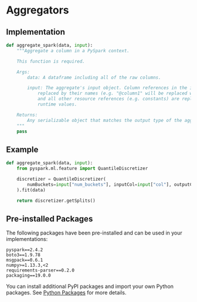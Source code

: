 # Aggregators

## Implementation

```python
def aggregate_spark(data, input):
    """Aggregate a column in a PySpark context.

    This function is required.

    Args:
        data: A dataframe including all of the raw columns.

        input: The aggregate's input object. Column references in the input are
            replaced by their names (e.g. "@column1" will be replaced with "column1"),
            and all other resource references (e.g. constants) are replaced by their
            runtime values.

    Returns:
        Any serializable object that matches the output type of the aggregator.
    """
    pass
```

## Example

```python
def aggregate_spark(data, input):
    from pyspark.ml.feature import QuantileDiscretizer

    discretizer = QuantileDiscretizer(
        numBuckets=input["num_buckets"], inputCol=input["col"], outputCol="_"
    ).fit(data)

    return discretizer.getSplits()
```

## Pre-installed Packages

The following packages have been pre-installed and can be used in your implementations:

```text
pyspark==2.4.2
boto3==1.9.78
msgpack==0.6.1
numpy>=1.13.3,<2
requirements-parser==0.2.0
packaging==19.0.0
```

You can install additional PyPI packages and import your own Python packages. See [Python Packages](../advanced/python-packages.md) for more details.
